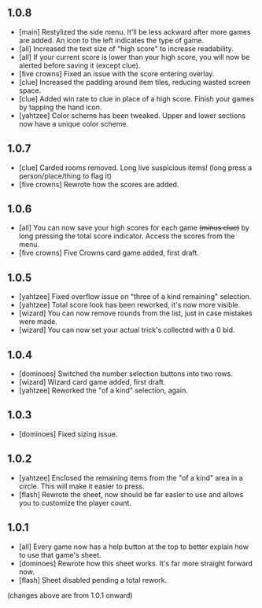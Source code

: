 ## 1.0.8
* [main] Restylized the side menu. It'll be less ackward after more games are added. An icon to the left indicates the type of game.
* [all] Increased the text size of "high score" to increase readability.
* [all] If your current score is lower than your high score, you will now be alerted before saving it (except clue).
* [five crowns] Fixed an issue with the score entering overlay.
* [clue] Increased the padding around item tiles, reducing wasted screen space.
* [clue] Added win rate to clue in place of a high score. Finish your games by tapping the hand icon.
* [yahtzee] Color scheme has been tweaked. Upper and lower sections now have a unique color scheme.

## 1.0.7
* [clue] Carded rooms removed. Long live suspicious items! (long press a person/place/thing to flag it)
* [five crowns] Rewrote how the scores are added.

## 1.0.6
* [all] You can now save your high scores for each game ~~(minus clue)~~ by long pressing the total score indicator. Access the scores from the menu.
* [five crowns] Five Crowns card game added, first draft.

## 1.0.5
* [yahtzee] Fixed overflow issue on "three of a kind remaining" selection.
* [yahtzee] Total score look has been reworked, it's now more visible.
* [wizard] You can now remove rounds from the list, just in case mistakes were made.
* [wizard] You can now set your actual trick's collected with a 0 bid.

## 1.0.4
* [dominoes] Switched the number selection buttons into two rows.
* [wizard] Wizard card game added, first draft.
* [yahtzee] Reworked the "of a kind" selection, again.

## 1.0.3
* [dominoes] Fixed sizing issue.

## 1.0.2
* [yahtzee] Enclosed the remaining items from the "of a kind" area in a circle. This will make it easier to press.
* [flash] Rewrote the sheet, now should be far easier to use and allows you to customize the player count.

## 1.0.1
* [all] Every game now has a help button at the top to better explain how to use that game's sheet.
* [dominoes] Rewrote how this sheet works. It's far more straight forward now.
* [flash] Sheet disabled pending a total rework.

(changes above are from 1.0.1 onward)
